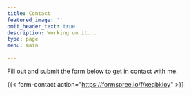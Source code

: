 ```yaml
---
title: Contact
featured_image: ''
omit_header_text: true
description: Working on it...
type: page
menu: main

---
```


Fill out and submit the form below to get in contact with me. 

{{< form-contact action="https://formspree.io/f/xeqbkloy"  >}}

